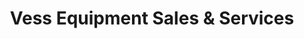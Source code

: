 ---
title: "Vess Equipment Sales & Services"
url: /old-fort/vess-equipment-sales-and-services/
shop: agrarian
---